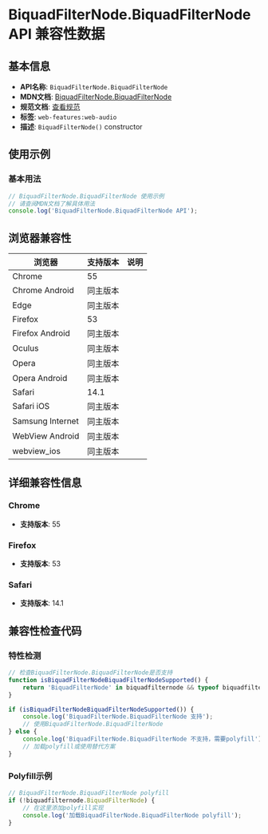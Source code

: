# BiquadFilterNode.BiquadFilterNode API 兼容性数据

## 基本信息

- **API名称**: `BiquadFilterNode.BiquadFilterNode`
- **MDN文档**: [BiquadFilterNode.BiquadFilterNode](https://developer.mozilla.org/docs/Web/API/BiquadFilterNode/BiquadFilterNode)
- **规范文档**: [查看规范](https://webaudio.github.io/web-audio-api/#dom-biquadfilternode-biquadfilternode-context-options)
- **标签**: `web-features:web-audio`
- **描述**: `BiquadFilterNode()` constructor

## 使用示例

### 基本用法

```javascript
// BiquadFilterNode.BiquadFilterNode 使用示例
// 请查阅MDN文档了解具体用法
console.log('BiquadFilterNode.BiquadFilterNode API');
```

## 浏览器兼容性

| 浏览器 | 支持版本 | 说明 |
|--------|----------|------|
| Chrome | 55 |  |
| Chrome Android | 同主版本 |  |
| Edge | 同主版本 |  |
| Firefox | 53 |  |
| Firefox Android | 同主版本 |  |
| Oculus | 同主版本 |  |
| Opera | 同主版本 |  |
| Opera Android | 同主版本 |  |
| Safari | 14.1 |  |
| Safari iOS | 同主版本 |  |
| Samsung Internet | 同主版本 |  |
| WebView Android | 同主版本 |  |
| webview_ios | 同主版本 |  |

## 详细兼容性信息

### Chrome

- **支持版本**: 55

### Firefox

- **支持版本**: 53

### Safari

- **支持版本**: 14.1

## 兼容性检查代码

### 特性检测

```javascript
// 检查BiquadFilterNode.BiquadFilterNode是否支持
function isBiquadFilterNodeBiquadFilterNodeSupported() {
    return 'BiquadFilterNode' in biquadfilternode && typeof biquadfilternode.BiquadFilterNode === 'function';
}

if (isBiquadFilterNodeBiquadFilterNodeSupported()) {
    console.log('BiquadFilterNode.BiquadFilterNode 支持');
    // 使用BiquadFilterNode.BiquadFilterNode
} else {
    console.log('BiquadFilterNode.BiquadFilterNode 不支持，需要polyfill');
    // 加载polyfill或使用替代方案
}
```

### Polyfill示例

```javascript
// BiquadFilterNode.BiquadFilterNode polyfill
if (!biquadfilternode.BiquadFilterNode) {
    // 在这里添加polyfill实现
    console.log('加载BiquadFilterNode.BiquadFilterNode polyfill');
}
```

